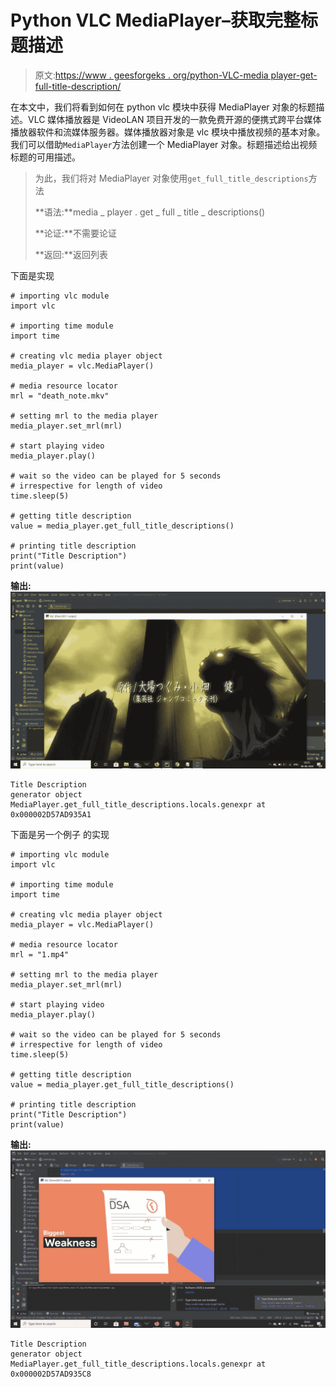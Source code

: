 # Python VLC MediaPlayer–获取完整标题描述

> 原文:[https://www . geesforgeks . org/python-VLC-media player-get-full-title-description/](https://www.geeksforgeeks.org/python-vlc-mediaplayer-getting-full-title-description/)

在本文中，我们将看到如何在 python vlc 模块中获得 MediaPlayer 对象的标题描述。VLC 媒体播放器是 VideoLAN 项目开发的一款免费开源的便携式跨平台媒体播放器软件和流媒体服务器。媒体播放器对象是 vlc 模块中播放视频的基本对象。我们可以借助`MediaPlayer`方法创建一个 MediaPlayer 对象。标题描述给出视频标题的可用描述。

> 为此，我们将对 MediaPlayer 对象使用`get_full_title_descriptions`方法
> 
> **语法:**media _ player . get _ full _ title _ descriptions()
> 
> **论证:**不需要论证
> 
> **返回:**返回列表

下面是实现

```
# importing vlc module
import vlc

# importing time module
import time

# creating vlc media player object
media_player = vlc.MediaPlayer()

# media resource locator
mrl = "death_note.mkv"

# setting mrl to the media player
media_player.set_mrl(mrl)

# start playing video
media_player.play()

# wait so the video can be played for 5 seconds
# irrespective for length of video
time.sleep(5)

# getting title description
value = media_player.get_full_title_descriptions()

# printing title description
print("Title Description")
print(value)
```

**输出:**
![](img/33c5fe6e13ea1c939ea793883a04f9c7.png)

```
Title Description
generator object MediaPlayer.get_full_title_descriptions.locals.genexpr at 0x000002D57AD935A1

```

下面是另一个例子
的实现

```
# importing vlc module
import vlc

# importing time module
import time

# creating vlc media player object
media_player = vlc.MediaPlayer()

# media resource locator
mrl = "1.mp4"

# setting mrl to the media player
media_player.set_mrl(mrl)

# start playing video
media_player.play()

# wait so the video can be played for 5 seconds
# irrespective for length of video
time.sleep(5)

# getting title description
value = media_player.get_full_title_descriptions()

# printing title description
print("Title Description")
print(value)
```

**输出:**
![](img/adad80dcd4fb054e2f8093e65d2cb30f.png)

```
Title Description
generator object MediaPlayer.get_full_title_descriptions.locals.genexpr at 0x000002D57AD935C8

```
